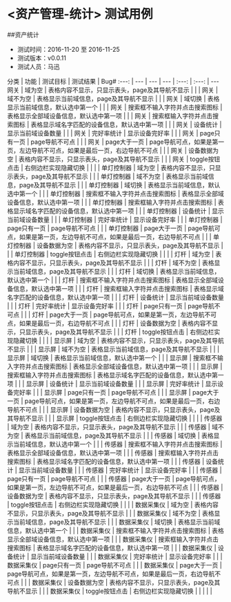 # <资产管理-统计> 测试用例

##资产统计

- 测试时间：2016-11-20 至 2016-11-25
- 测试版本：v0.0.11
- 测试人员：马迅

分类 | 功能 | 测试目标 | 测试结果 | Bug#
:---: | --- | --- | --- | :---: | :---: | ---
网关 | 域为空 | 表格内容不显示，只显示表头，page及其导航不显示 |  |  |
网关 | 域不为空 | 表格显示当前域信息，page及其导航不显示 |  |  |
网关 | 域切换 | 表格显示当前域信息，默认选中第一个 |  |  |
网关 | 搜索框不输入字符并点击搜索图标 | 表格显示全部域设备信息，默认选中第一项 |  |  |
网关 | 搜索框输入字符并点击搜索图标 | 表格显示域名字匹配的设备信息，默认选中第一项 |  |  |
网关 | 设备统计 | 显示当前域设备数量 |  |  |
网关 | 完好率统计 | 显示设备完好率 |  |  |
网关 | page只有一页 | page导航不可点 |  |  |
网关 | page大于一页 | page导航可点，如果是第一页，左边导航不可点，如果是最后一页，右边导航不可点 |  |  |
网关 | 设备数据为空 | 表格内容不显示，只显示表头，page及其导航不显示 |  |  |
网关 | toggle按钮点击 | 右侧边栏实现隐藏切换 |  |  |
|
单灯控制器 | 域为空 | 表格内容不显示，只显示表头，page及其导航不显示 |  |  |
单灯控制器 | 域不为空 | 表格显示当前域信息，page及其导航不显示 |  |  |
单灯控制器 | 域切换 | 表格显示当前域信息，默认选中第一个 |  |  |
单灯控制器 | 搜索框不输入字符并点击搜索图标 | 表格显示全部域设备信息，默认选中第一项 |  |  |
单灯控制器 | 搜索框输入字符并点击搜索图标 | 表格显示域名字匹配的设备信息，默认选中第一项 |  |  |
单灯控制器 | 设备统计 | 显示当前域设备数量 |  |  |
单灯控制器 | 完好率统计 | 显示设备完好率 |  |  |
单灯控制器 | page只有一页 | page导航不可点 |  |  |
单灯控制器 | page大于一页 | page导航可点，如果是第一页，左边导航不可点，如果是最后一页，右边导航不可点 |  |  |
单灯控制器 | 设备数据为空 | 表格内容不显示，只显示表头，page及其导航不显示 |  |  |
单灯控制器 | toggle按钮点击 | 右侧边栏实现隐藏切换 |  |  |
|
灯杆 | 域为空 | 表格内容不显示，只显示表头，page及其导航不显示 |  |  |
灯杆 | 域不为空 | 表格显示当前域信息，page及其导航不显示 |  |  |
灯杆 | 域切换 | 表格显示当前域信息，默认选中第一个 |  |  |
灯杆 | 搜索框不输入字符并点击搜索图标 | 表格显示全部域设备信息，默认选中第一项 |  |  |
灯杆 | 搜索框输入字符并点击搜索图标 | 表格显示域名字匹配的设备信息，默认选中第一项 |  |  |
灯杆 | 设备统计 | 显示当前域设备数量 |  |  |
灯杆 | 完好率统计 | 显示设备完好率 |  |  |
灯杆 | page只有一页 | page导航不可点 |  |  |
灯杆 | page大于一页 | page导航可点，如果是第一页，左边导航不可点，如果是最后一页，右边导航不可点 |  |  |
灯杆 | 设备数据为空 | 表格内容不显示，只显示表头，page及其导航不显示 |  |  |
灯杆 | toggle按钮点击 | 右侧边栏实现隐藏切换 |  |  |
|
显示屏 | 域为空 | 表格内容不显示，只显示表头，page及其导航不显示 |  |  |
显示屏 | 域不为空 | 表格显示当前域信息，page及其导航不显示 |  |  |
显示屏 | 域切换 | 表格显示当前域信息，默认选中第一个 |  |  |
显示屏 | 搜索框不输入字符并点击搜索图标 | 表格显示全部域设备信息，默认选中第一项 |  |  |
显示屏 | 搜索框输入字符并点击搜索图标 | 表格显示域名字匹配的设备信息，默认选中第一项 |  |  |
显示屏 | 设备统计 | 显示当前域设备数量 |  |  |
显示屏 | 完好率统计 | 显示设备完好率 |  |  |
显示屏 | page只有一页 | page导航不可点 |  |  |
显示屏 | page大于一页 | page导航可点，如果是第一页，左边导航不可点，如果是最后一页，右边导航不可点 |  |  |
显示屏 | 设备数据为空 | 表格内容不显示，只显示表头，page及其导航不显示 |  |  |
显示屏 | toggle按钮点击 | 右侧边栏实现隐藏切换 |  |  |
|
传感器 | 域为空 | 表格内容不显示，只显示表头，page及其导航不显示 |  |  |
传感器 | 域不为空 | 表格显示当前域信息，page及其导航不显示 |  |  |
传感器 | 域切换 | 表格显示当前域信息，默认选中第一个 |  |  |
传感器 | 搜索框不输入字符并点击搜索图标 | 表格显示全部域设备信息，默认选中第一项 |  |  |
传感器 | 搜索框输入字符并点击搜索图标 | 表格显示域名字匹配的设备信息，默认选中第一项 |  |  |
传感器 | 设备统计 | 显示当前域设备数量 |  |  |
传感器 | 完好率统计 | 显示设备完好率 |  |  |
传感器 | page只有一页 | page导航不可点 |  |  |
传感器 | page大于一页 | page导航可点，如果是第一页，左边导航不可点，如果是最后一页，右边导航不可点 |  |  |
传感器 | 设备数据为空 | 表格内容不显示，只显示表头，page及其导航不显示 |  |  |
传感器 | toggle按钮点击 | 右侧边栏实现隐藏切换 |  |  |
|
数据采集仪 | 域为空 | 表格内容不显示，只显示表头，page及其导航不显示 |  |  |
数据采集仪 | 域不为空 | 表格显示当前域信息，page及其导航不显示 |  |  |
数据采集仪 | 域切换 | 表格显示当前域信息，默认选中第一个 |  |  |
数据采集仪 | 搜索框不输入字符并点击搜索图标 | 表格显示全部域设备信息，默认选中第一项 |  |  |
数据采集仪 | 搜索框输入字符并点击搜索图标 | 表格显示域名字匹配的设备信息，默认选中第一项 |  |  |
数据采集仪 | 设备统计 | 显示当前域设备数量 |  |  |
数据采集仪 | 完好率统计 | 显示设备完好率 |  |  |
数据采集仪 | page只有一页 | page导航不可点 |  |  |
数据采集仪 | page大于一页 | page导航可点，如果是第一页，左边导航不可点，如果是最后一页，右边导航不可点 |  |  |
数据采集仪 | 设备数据为空 | 表格内容不显示，只显示表头，page及其导航不显示 |  |  |
数据采集仪 | toggle按钮点击 | 右侧边栏实现隐藏切换 |  |  |
|
|